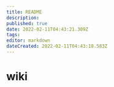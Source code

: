 ```yaml
---
title: README
description: 
published: true
date: 2022-02-11T04:43:21.309Z
tags: 
editor: markdown
dateCreated: 2022-02-11T04:43:18.583Z
---
```


# wiki
